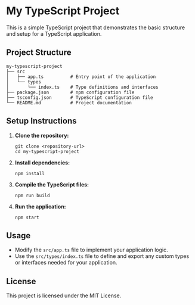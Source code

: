 # My TypeScript Project

This is a simple TypeScript project that demonstrates the basic structure and setup for a TypeScript application.

## Project Structure

```
my-typescript-project
├── src
│   ├── app.ts          # Entry point of the application
│   └── types
│       └── index.ts    # Type definitions and interfaces
├── package.json        # npm configuration file
├── tsconfig.json       # TypeScript configuration file
└── README.md           # Project documentation
```

## Setup Instructions

1. **Clone the repository:**
   ```
   git clone <repository-url>
   cd my-typescript-project
   ```

2. **Install dependencies:**
   ```
   npm install
   ```

3. **Compile the TypeScript files:**
   ```
   npm run build
   ```

4. **Run the application:**
   ```
   npm start
   ```

## Usage

- Modify the `src/app.ts` file to implement your application logic.
- Use the `src/types/index.ts` file to define and export any custom types or interfaces needed for your application.

## License

This project is licensed under the MIT License.